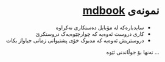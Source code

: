 <div dir=rtl>
  
# نمونەی [mdbook](https://rust-lang.github.io/mdBook/index.html)

* سایدبارەکە لە مۆبایل دەستکاری نەکراوە
* کاری دروست ئەوەیە کە چوارچێوەیەک دروستکرێ
* دروستریش ئەوەیە کە مدبوک خۆی پشتیوانی زمانی جیاواز بکات

...
تەنها بۆ جوڵاندنی ئێوە
</div>
